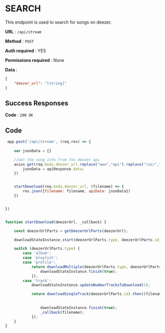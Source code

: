 # SEARCH

This endpoint is used to search for songs on deezer.


**URL** : `/api/stream`

**Method** : `POST`

**Auth required** : YES

**Permissions required** : None

**Data** : 

```json
{
    "deezer_url": "[string]"
}
```

## Success Responses


**Code** : `200 OK`

## Code

```javascript
 app.post('/api/stream', (req,res) => {
        
    var jsonData = {}

    //Get the song info from the deezer api
    axios.get(req.body.deezer_url.replace("www","api").replace("/us/","/")).then((apiResponse) => {
        jsonData = apiResponse.data;
    })


    startDownload(req.body.deezer_url, (filename) => {
        res.json({filename: filename, apiData: jsonData})
    })


})


function startDownload(deezerUrl, _callback) {

    const deezerUrlParts = getDeezerUrlParts(deezerUrl);

    downloadStateInstance.start(deezerUrlParts.type, deezerUrlParts.id);

    switch (deezerUrlParts.type) {
        case 'album':
        case 'playlist':
        case 'profile':
            return downloadMultiple(deezerUrlParts.type, deezerUrlParts.id).then(() => {
                downloadStateInstance.finish(true);
            });
        case 'track':
            downloadStateInstance.updateNumberTracksToDownload(1);

            return downloadSingleTrack(deezerUrlParts.id).then((filename) => {
            
                
                downloadStateInstance.finish(true);
                _callback(filename);
            });
    }
}

```
    